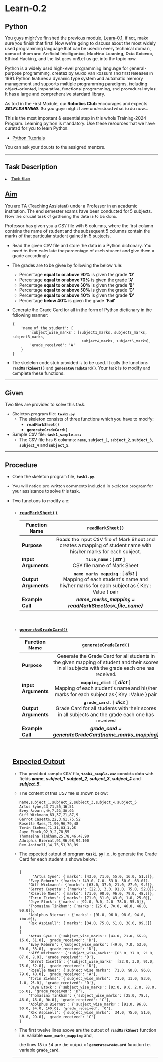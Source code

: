 # Learn-0.2
## Python

You  guys might've finished the previous module, [Learn-0.1](https://github.com/Training-2024/Learn-0.1), if not, make sure you finish that first!<!--first finish that and then visit this module.--> Now we're going to discuss about the most widely used programming language that can be used in every technical domain, some of them are:<!--stating some of them,--> Artificial Intelligentce, Machine Learning, Data Science, Ethical Hacking, and the list goes on!<!--if I state everything then it'll take another repo for explaining the applications only -->Let us get into the topic now.

Python is a widely used high-level programming language for general-purpose programming, created by Guido van Rossum and first released in 1991. Python features a dynamic type system and automatic memory management and supports multiple programming paradigms, including object-oriented, imperative, functional programming, and procedural styles. It has a large and comprehensive standard library.

As <!--previously-->told in the First Module, our **Robotics Club** <!--is promoting-->encourages and expects **_SELF LEARNING_**. So you guys might have understood what to do now...

This is the most important & essential step in this whole Training-2024 Program. <!--So-->Learning python is mandatory. Use these resources that we have curated for you to learn Python.

- [Python Tutorials](https://github.com/Training-2024/Learn-0.2/tree/main/python_tutorials)

You can ask your doubts to the assigned mentors.
<hr/>
<h2>Task Description</h2>
<li>
<a href='https://github.com/Training-2024/Learn-0.2/tree/main/task1'>Task files</a>
</li>
<h2><a class="header" href="#aim" id="aim">Aim</a></h2>
<p>You are TA (Teaching Assistant) under a Professor in an academic institution. The end semester exams have been conducted for 5 subjects. Now the crucial task of gathering the data is to be done.</p>
<p>Professor has given you a CSV file with 6 columns, where the first column contains the name of student and the subsequent 5 columns contain the marks of that particular student gained in 5 subjects.</p>
<ul>
<li>
<p>Read the given CSV file and store the data in a Python dictionary. You need to then calculate the percentage of each student and give them a grade accordingly.</p>
</li>
<li>
<p>The grades are to be given by following the below rule:</p>
<ul>
<li>Percentage <strong>equal to or above 90%</strong> is given the grade <strong>'O'</strong></li>
<li>Percentage <strong>equal to or above 70%</strong> is given the grade <strong>'A'</strong></li>
<li>Percentage <strong>equal to or above 60%</strong> is given the grade <strong>'B'</strong></li>
<li>Percentage <strong>equal to or above 50%</strong> is given the grade <strong>'C'</strong></li>
<li>Percentage <strong>equal to or above 40%</strong> is given the grade <strong>'D'</strong></li>
<li>Percentage <strong>below 40%</strong> is given the grade <strong>'Fail'</strong></li>
</ul>
</li>
<li>
<p>Generate the Grade Card for all in the form of Python dictionary in the following manner:</p>
<pre><code class="language-python">{
	'name_of_the_student': {
		'subject_wise_marks': [subject1_marks, subject2_marks, subject3_marks,
								subject4_marks, subject5_marks],
		'grade_received': 'A'
	}
}
</code></pre>
</li>
<li>
<p>The skeleton code stub provided is to be used. It calls the functions <strong><code>readMarkSheet()</code></strong> and <strong><code>generateGradeCard()</code></strong>. Your task is to modify and complete these functions.</p>
</li>
</ul>
<hr />
<h2><a class="header" href="#given" id="given">Given</a></h2>
<p>Two files are provided to solve this task.</p>
<ul>
<li>Skeleton program file: <strong><code>task1.py</code></strong>
<ul>
<li>The skeleton consists of three functions which you have to modify:
<ul>
<li><strong><code>readMarkSheet()</code></strong></li>
<li><strong><code>generateGradeCard()</code></strong></li>
</ul>
</li>
</ul>
</li>
<li>Sample CSV file: <strong><code>task1_sample.csv</code></strong>
<ul>
<li>The CSV file has 6 columns: <strong><code>name</code></strong>, <strong><code>subject_1</code></strong>, <strong><code>subject_2</code></strong>, <strong><code>subject_3</code></strong>, <strong><code>subject_4</code></strong> and <strong><code>subject_5</code></strong>.</li>
</ul>
</li>
</ul>
<hr />
<h2><a class="header" href="#procedure" id="procedure">Procedure</a></h2>
<ul>
<li>
<p>Open the skeleton program file, <strong><code>task1.py</code></strong>.</p>
</li>
<li>
<p>You will notice pre-written comments included in skeleton program for your assistance to solve this task.</p>
</li>
<li>
<p>Two functions to modify are:</p>
<ul>
<li>
<h3><a class="header" href="#readmarksheet" id="readmarksheet"><strong><code>readMarkSheet()</code></strong></a></h3>
<table><thead><tr><th>Function Name</th><th align="center"><code>readMarkSheet()</code></th></tr></thead><tbody>
<tr><td><strong>Purpose</strong></td><td align="center">Reads the input CSV file of Mark Sheet and creates a mapping of student name with his/her marks for each subject.</td></tr>
<tr><td><strong>Input Arguments</strong></td><td align="center"><strong><code>file_name</code></strong> : [ <em><strong>str</strong></em> ] <br> CSV file name of Mark Sheet</td></tr>
<tr><td><strong>Output Arguments</strong></td><td align="center"><strong><code>name_marks_mapping</code></strong> : [ <em><strong>dict</strong></em> ] <br>Mapping of each student's name and his/her marks for each subject as { Key : Value } pair</td></tr>
<tr><td><strong>Example Call</strong></td><td align="center"><em><strong>name_marks_mapping = readMarkSheet(csv_file_name)</strong></em></td></tr>
</tbody></table>
<br>
</li>
<li>
<h3><a class="header" href="#generategradecard" id="generategradecard"><strong><code>generateGradeCard()</code></strong></a></h3>
<table><thead><tr><th>Function Name</th><th align="center"><code>generateGradeCard()</code></th></tr></thead><tbody>
<tr><td><strong>Purpose</strong></td><td align="center">Generate the Grade Card for all students in the given mapping of student and their scores in all subjects with the grade each one has received.</td></tr>
<tr><td><strong>Input Arguments</strong></td><td align="center"><strong><code>mapping_dict</code></strong> : [ <em><strong>dict</strong></em> ] <br>Mapping of each student's name and his/her marks for each subject as { Key : Value } pair</td></tr>
<tr><td><strong>Output Arguments</strong></td><td align="center"><strong><code>grade_card</code></strong> : [ <em><strong>dict</strong></em> ] <br>Grade Card for all students with their scores in all subjects and the grade each one has received</td></tr>
<tr><td><strong>Example Call</strong></td><td align="center"><em><strong>grade_card = generateGradeCard(name_marks_mapping)</strong></em></td></tr>
</tbody></table>
<br>
</li>
</ul>
</li>
<h2><a class="header" href="#expected-output" id="expected-output">Expected Output</a></h2>
<ul>
<li>
<p>The provided sample CSV file, <strong><code>task1_sample.csv</code></strong> consists data with fields <em><strong>name</strong></em>, <em><strong>subject_1</strong></em>, <em><strong>subject_2</strong></em>, <em><strong>subject_3</strong></em>, <em><strong>subject_4</strong></em> and <em><strong>subject_5</strong></em>.</p>
</li>
<li>
<p>The content of this CSV file is shown below:</p>
<pre><code class="language-spreadsheet">name,subject_1,subject_2,subject_3,subject_4,subject_5
Artus Syne,43,71,55,16,51
Evey Reburn,49,7,53,50,63
Giff Wickmann,63,37,21,87,9
Garrot Casetta,22,3,91,75,52
Roselle Maes,71,90,96,79,48
Torin Ziehms,71,31,83,1,25
Jaye Etock,92,9,2,78,55
Thomasina Tinkham,25,78,46,46,90
Adolphus Biernat,91,96,98,94,100
Rex Aspinell,34,75,51,38,99
</code></pre>
</li>
<li>
<p>The expected output of program <strong><code>task1.py</code></strong> i.e., to generate the Grade Card for each student is shown below:</p>
<pre><code class="language-python">
{
	  'Artus Syne': {'marks': [43.0, 71.0, 55.0, 16.0, 51.0]},
    'Evey Reburn': {'marks': [49.0, 7.0, 53.0, 50.0, 63.0]},
    'Giff Wickmann': {'marks': [63.0, 37.0, 21.0, 87.0, 9.0]},
    'Garrot Casetta': {'marks': [22.0, 3.0, 91.0, 75.0, 52.0]},
    'Roselle Maes': {'marks': [71.0, 90.0, 96.0, 79.0, 48.0]},
    'Torin Ziehms': {'marks': [71.0, 31.0, 83.0, 1.0, 25.0]},
    'Jaye Etock': {'marks': [92.0, 9.0, 2.0, 78.0, 55.0]},
    'Thomasina Tinkham': {'marks': [25.0, 78.0, 46.0, 46.0, 90.0]},
    'Adolphus Biernat': {'marks': [91.0, 96.0, 98.0, 94.0, 100.0]},
    'Rex Aspinell': {'marks': [34.0, 75.0, 51.0, 38.0, 99.0]}
}
{
	'Artus Syne': {'subject_wise_marks': [43.0, 71.0, 55.0, 16.0, 51.0], 'grade_received': 'D'}, 
	'Evey Reburn': {'subject_wise_marks': [49.0, 7.0, 53.0, 50.0, 63.0], 'grade_received': 'D'}, 
	'Giff Wickmann': {'subject_wise_marks': [63.0, 37.0, 21.0, 87.0, 9.0], 'grade_received': 'D'}, 
	'Garrot Casetta': {'subject_wise_marks': [22.0, 3.0, 91.0, 75.0, 52.0], 'grade_received': 'D'}, 
	'Roselle Maes': {'subject_wise_marks': [71.0, 90.0, 96.0, 79.0, 48.0], 'grade_received': 'A'}, 
	'Torin Ziehms': {'subject_wise_marks': [71.0, 31.0, 83.0, 1.0, 25.0], 'grade_received': 'D'}, 
	'Jaye Etock': {'subject_wise_marks': [92.0, 9.0, 2.0, 78.0, 55.0], 'grade_received': 'D'}, 
	'Thomasina Tinkham': {'subject_wise_marks': [25.0, 78.0, 46.0, 46.0, 90.0], 'grade_received': 'C'}, 
	'Adolphus Biernat': {'subject_wise_marks': [91.0, 96.0, 98.0, 94.0, 100.0], 'grade_received': 'O'}, 
	'Rex Aspinell': {'subject_wise_marks': [34.0, 75.0, 51.0, 38.0, 99.0], 'grade_received': 'C'}
}
</code></pre>
</li>
<li>
 <p>The first twelve lines above are the output of <strong><code>readMarkSheet</code></strong> function i.e. variable <strong><code>name_marks_mapping</code></strong> and,</p>
<p>the lines 13 to 24 are the output of <strong><code>generateGradeCard</code></strong> function i.e. variable <strong><code>grade_card</code></strong>.</p>
</li>
</ul>
<hr />
